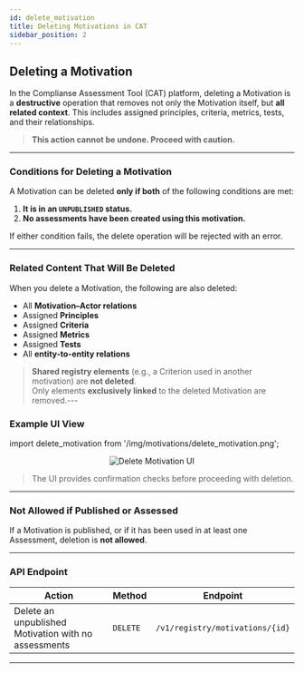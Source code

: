 ```yaml
---
id: delete_motivation
title: Deleting Motivations in CAT
sidebar_position: 2
---
```


## Deleting a Motivation

In the Complianse Assessment Tool (CAT) platform, deleting a Motivation is a **destructive** operation that removes not only the Motivation itself, but **all related context**. This includes assigned principles, criteria, metrics, tests, and their relationships.

> **This action cannot be undone. Proceed with caution.**

---

### Conditions for Deleting a Motivation

A Motivation can be deleted **only if both** of the following conditions are met:

1. **It is in an `UNPUBLISHED` status.**
2. **No assessments have been created using this motivation.**

If either condition fails, the delete operation will be rejected with an error.

---

### Related Content That Will Be Deleted

When you delete a Motivation, the following are also deleted:

- All **Motivation–Actor relations**
- Assigned **Principles**
- Assigned **Criteria**
- Assigned **Metrics**
- Assigned **Tests**
- All **entity-to-entity relations**

> **Shared registry elements** (e.g., a Criterion used in another motivation) are **not deleted**.  
> Only elements **exclusively linked** to the deleted Motivation are removed.---

### Example UI View

import delete_motivation from '/img/motivations/delete_motivation.png';

<p align="center">
<img src={delete_motivation} alt="Delete Motivation UI" />
</p>

> The UI provides confirmation checks before proceeding with deletion.

---

### Not Allowed if Published or Assessed

If a Motivation is published, or if it has been used in at least one Assessment, deletion is **not allowed**.

---

### API Endpoint

| Action | Method | Endpoint |
|--------|--------|----------|
| Delete an unpublished Motivation with no assessments | `DELETE` | `/v1/registry/motivations/{id}` |

---

